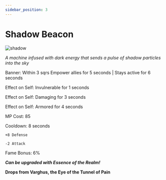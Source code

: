 ```yaml
---
sidebar_position: 3
---
```


# Shadow Beacon

![shadow](https://vwiki.valorserver.com/api/item/picture/shadow%20beacon)

<i>A machine infused with dark energy that sends a pulse of shadow particles into the sky</i>

Banner: Within 3 sqrs Empower allies for 5 seconds | Stays active for 6 seconds

Effect on Self: Invulnerable for 1 seconds

Effect on Self: Damaging for 3 seconds

Effect on Self: Armored for 4 seconds

MP Cost: 85

Cooldown: 8 seconds

    +8 Defense
    
    -2 Attack
    
Fame Bonus: 6%

***Can be upgraded with Essence of the Realm!***

**Drops from Varghus, the Eye of the Tunnel of Pain**
